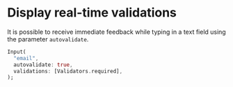 # Display real-time validations

It is possible to receive immediate feedback while typing in a text field using the parameter `autovalidate`.

```dart
Input(
  "email",
  autovalidate: true,
  validations: [Validators.required],
);
```

